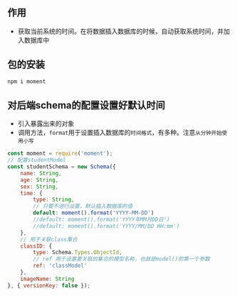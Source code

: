 ## 作用

- 获取当前系统的时间。在将数据插入数据库的时候，自动获取系统时间，并加入数据库中

## 包的安装

``` bash
npm i moment
```

## 对后端schema的配置设置好默认时间

- 引入暴露出来的对象
- 调用方法，`format`用于设置插入数据库的`时间格式`，有多种。注意`从分钟开始使用小写`

``` javascript
const moment = require('moment');
// 配置studentModel
const studentSchema = new Schema({
    name: String,
    age: String,
    sex: String,
    time: {
        type: String,
        // 只要不进行设置，默认插入数据库的值
        default: moment().format('YYYY-MM-DD')
        //default: moment().format('YYYY年MM月DD日')
        //default: moment().format('YYYY/MM/DD HH:mm')
    },
    // 用于关联class集合
    classID: {
        type: Schema.Types.ObjectId,
        // ref 用于设置要关联的集合的模型名称，也就是model()的第一个参数
        ref: 'classModel'
    },
    imageName: String
}, { versionKey: false });
```

